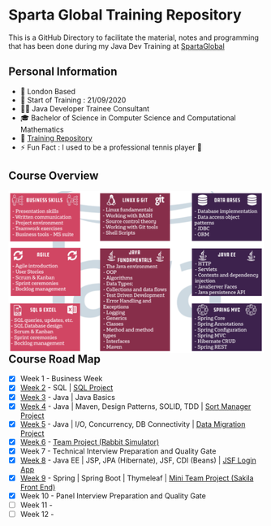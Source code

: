 # Sparta Global Training Repository
This is a GitHub Directory to facilitate the material, notes and programming that has been done during my Java Dev Training at [SpartaGlobal](https://www.spartaglobal.com/)

## Personal Information
- 📍 London Based  
- 📅 Start of Training : 21/09/2020  
- :woman_technologist: Java Developer Trainee Consultant  
- :mortar_board: Bachelor of Science in Computer Science and Computational Mathematics  
- 📓 [Training Repository](https://github.com/janjakovacevic/SpartaGlobal)  
- ⚡ Fun Fact : I used to be a professional tennis player :tennis:  

## Course Overview 

<img align="right" src="https://github.com/janjakovacevic/SpartaGlobal/blob/master/assets/plan.png">

## Course Road Map
 - [x] Week 1 - Business Week
 - [x] [Week 2](https://github.com/janjakovacevic/SpartaGlobal/tree/master/Week%202%20-%20SQL%20Week) - SQL | [SQL Project](https://github.com/janjakovacevic/SpartaGlobal/tree/master/Week%202%20-%20SQL%20Week/project)
 - [x] [Week 3](https://github.com/janjakovacevic/SpartaGlobal/tree/master/Week%203%20-%20Java%20Week%201) - Java | Java Basics
 - [x] [Week 4](https://github.com/janjakovacevic/SpartaGlobal/tree/master/Week%204%20-%20Java%20Week%202) - Java | Maven, Design Patterns, SOLID, TDD | [Sort Manager Project](https://github.com/janjakovacevic/SpartaGlobal/tree/master/Week%204%20-%20Java%20Week%202/SortManagerProject)
 - [x] [Week 5](https://github.com/janjakovacevic/SpartaGlobal/tree/master/Week%205%20-%20Java%20Week%203) - Java | I/O, Concurrency, DB Connectivity | [Data Migration Project](https://github.com/janjakovacevic/SpartaGlobal/tree/master/Week%205%20-%20Java%20Week%203/DataMigrationProject)
 - [x] [Week 6](https://github.com/janjakovacevic/SpartaGlobal/tree/master/Week%206%20-%20Team%20Project/RabbitSimulatorProject) - [Team Project (Rabbit Simulator)](https://github.com/janjakovacevic/SpartaGlobal/tree/master/Week%206%20-%20Team%20Project/RabbitSimulatorProject)
 - [x] Week 7 - Technical Interview Preparation and Quality Gate
 - [x] [Week 8](https://github.com/janjakovacevic/SpartaGlobal/tree/master/Week%208%20-%20Java%20EE) - Java EE | JSP, JPA (Hibernate), JSF, CDI (Beans) | [JSF Login App](https://github.com/janjakovacevic/SpartaGlobal/tree/master/Week%208%20-%20Java%20EE/JSFLoginApplication)
 - [x] [Week 9](https://github.com/janjakovacevic/SpartaGlobal/tree/master/Week%209%20-%20Spring) - Spring | Spring Boot | Thymeleaf | [Mini Team Project (Sakila Front End)](https://github.com/janjakovacevic/SpartaGlobal/tree/master/Week%209%20-%20Spring/SakilaProject)
 - [x] Week 10 - Panel Interview Preparation and Quality Gate
 - [ ] Week 11 -
 - [ ] Week 12 -
